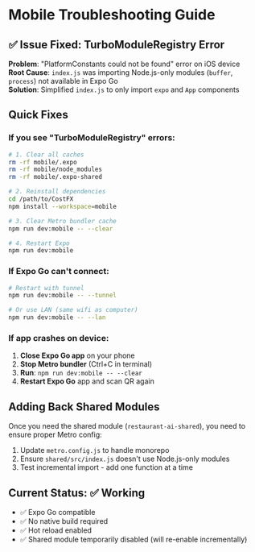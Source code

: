 # Mobile Troubleshooting Guide

## ✅ Issue Fixed: TurboModuleRegistry Error

**Problem**: "PlatformConstants could not be found" error on iOS device  
**Root Cause**: `index.js` was importing Node.js-only modules (`buffer`, `process`) not available in Expo Go  
**Solution**: Simplified `index.js` to only import `expo` and `App` components

## Quick Fixes

### If you see "TurboModuleRegistry" errors:

```bash
# 1. Clear all caches
rm -rf mobile/.expo
rm -rf mobile/node_modules
rm -rf mobile/.expo-shared

# 2. Reinstall dependencies  
cd /path/to/CostFX
npm install --workspace=mobile

# 3. Clear Metro bundler cache
npm run dev:mobile -- --clear

# 4. Restart Expo
npm run dev:mobile
```

### If Expo Go can't connect:

```bash
# Restart with tunnel
npm run dev:mobile -- --tunnel

# Or use LAN (same wifi as computer)
npm run dev:mobile -- --lan
```

### If app crashes on device:

1. **Close Expo Go app** on your phone
2. **Stop Metro bundler** (Ctrl+C in terminal)
3. **Run**: `npm run dev:mobile -- --clear`
4. **Restart Expo Go** app and scan QR again

## Adding Back Shared Modules

Once you need the shared module (`restaurant-ai-shared`), you need to ensure proper Metro config:

1. Update `metro.config.js` to handle monorepo
2. Ensure `shared/src/index.js` doesn't use Node.js-only modules
3. Test incremental import - add one function at a time

## Current Status: ✅ Working

- ✅ Expo Go compatible
- ✅ No native build required  
- ✅ Hot reload enabled
- ✅ Shared module temporarily disabled (will re-enable incrementally)
